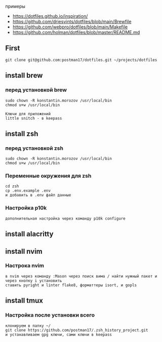 примеры 
- https://dotfiles.github.io/inspiration/
- https://github.com/driesvints/dotfiles/blob/main/Brewfile
- https://github.com/webpro/dotfiles/blob/main/Makefile
- https://github.com/holman/dotfiles/blob/master/README.md

## First
```
git clone git@github.com:postman17/dotfiles.git ~/projects/dotfiles
```
## install brew
### перед установкой brew 
```
sudo chown -R konstantin.morozov /usr/local/bin
chmod u+w /usr/local/bin

Ключи для приложений
little snitch - в keepass
```
## install zsh
### перед установкой zsh 
```
sudo chown -R konstantin.morozov /usr/local/bin
chmod u+w /usr/local/bin
```
### Переменные окружения для zsh
```
cd zsh
cp .env.example .env
и добавить в .env файл данные
```
### Настройка p10k
```
дополнительная настройка через команду p10k configure
```
## install alacritty
## install nvim
### Настрока nvim
```
в nvim через команду :Mason через поиск вима / найти нужный пакет и через кнопку i установить
ставить pyright и linter flake8, форматтеры isort, и gopls
```
## install tmux

### Настройка после установки всего
```
клонируем в папку ~/
git clone https://github.com/postman17/.zsh_history_project.git
и устанавливаем gpg ключи, сами ключи в keepass
```

